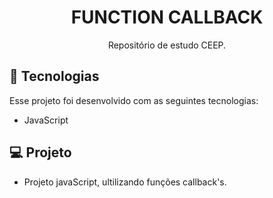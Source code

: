 <h1 align="center">FUNCTION CALLBACK</h1>

<p align="center">
  Repositório de estudo CEEP.
</p>

## 🚀 Tecnologias

Esse projeto foi desenvolvido com as seguintes tecnologias:

- JavaScript

## 💻 Projeto

- Projeto javaScript, ultilizando funções callback's. 